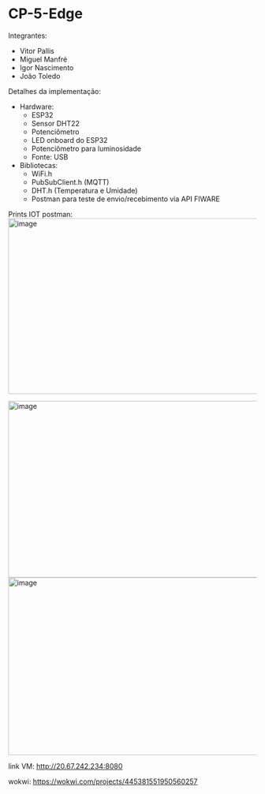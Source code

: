 # CP-5-Edge

Integrantes:
* Vitor Pallis
* Miguel Manfré
* Igor Nascimento
* João Toledo

Detalhes da implementação: 
  * Hardware:
    * ESP32 
    * Sensor DHT22 
    * Potenciômetro
    * LED onboard do ESP32
    * Potenciômetro para luminosidade
    * Fonte: USB
  * Bibliotecas:
    * WiFi.h
    * PubSubClient.h (MQTT)
    * DHT.h (Temperatura e Umidade)
    * Postman para teste de envio/recebimento via API FIWARE

Prints IOT postman: 
<img width="943" height="356" alt="image" src="https://github.com/user-attachments/assets/2312dbb5-c8fa-4fc6-b78c-19e7a1787a9f" />

<img width="935" height="358" alt="image" src="https://github.com/user-attachments/assets/1285475d-81fc-497f-afe0-31fd94e2ffee" />

<img width="945" height="360" alt="image" src="https://github.com/user-attachments/assets/d2e66978-28db-4ade-9858-f07b77f76702" />

link VM: 
http://20.67.242.234:8080  

wokwi: 
https://wokwi.com/projects/445381551950560257
